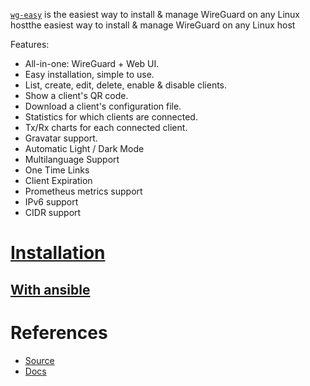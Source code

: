 [`wg-easy`](https://github.com/wg-easy/wg-easy/tree/master) is the easiest way to install & manage WireGuard on any Linux hostthe easiest way to install & manage WireGuard on any Linux host

Features:

- All-in-one: WireGuard + Web UI.
- Easy installation, simple to use.
- List, create, edit, delete, enable & disable clients.
- Show a client's QR code.
- Download a client's configuration file.
- Statistics for which clients are connected.
- Tx/Rx charts for each connected client.
- Gravatar support.
- Automatic Light / Dark Mode
- Multilanguage Support
- One Time Links
- Client Expiration
- Prometheus metrics support
- IPv6 support
- CIDR support

# [Installation](https://github.com/wg-easy/wg-easy/tree/master?tab=readme-ov-file#installation)

## [With ansible](https://github.com/wg-easy/wg-easy/wiki/Using-WireGuard-Easy-with-Ansible)

# References

- [Source](https://github.com/wg-easy/wg-easy/tree/master)
- [Docs](https://github.com/wg-easy/wg-easy/wiki)
